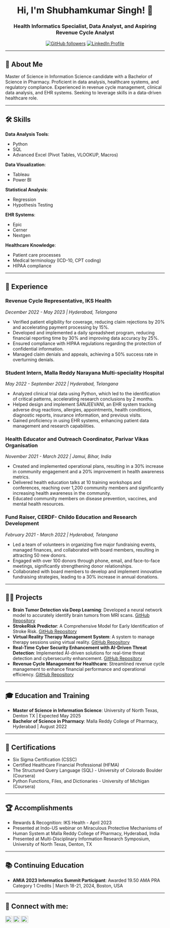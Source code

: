 <h1 align="center">Hi, I'm Shubhamkumar Singh! 👋</h1>
<h3 align="center">Health Informatics Specialist, Data Analyst, and Aspiring Revenue Cycle Analyst</h3>

<p align="center">
  <a href="https://github.com/yourgithubusername"><img alt="GitHub followers" src="https://img.shields.io/github/followers/yourgithubusername?label=Follow&style=social"></a>
  <a href="https://www.linkedin.com/in/shubhamkumar-singh/"><img alt="LinkedIn Profile" src="https://img.shields.io/badge/LinkedIn-Connect-blue"></a>
</p>

---

## 📘 About Me

Master of Science in Information Science candidate with a Bachelor of Science in Pharmacy. Proficient in data analysis, healthcare systems, and regulatory compliance. Experienced in revenue cycle management, clinical data analysis, and EHR systems. Seeking to leverage skills in a data-driven healthcare role.

---

## 🛠 Skills

**Data Analysis Tools**:
- Python
- SQL
- Advanced Excel (Pivot Tables, VLOOKUP, Macros)

**Data Visualization**:
- Tableau
- Power BI

**Statistical Analysis**:
- Regression
- Hypothesis Testing

**EHR Systems**:
- Epic
- Cerner
- Nextgen

**Healthcare Knowledge**:
- Patient care processes
- Medical terminology (ICD-10, CPT coding)
- HIPAA compliance

---

## 💼 Experience

### Revenue Cycle Representative, IKS Health
*December 2022 - May 2023 | Hyderabad, Telangana*
- Verified patient eligibility for coverage, reducing claim rejections by 20% and accelerating payment processing by 15%.
- Developed and implemented a daily spreadsheet program, reducing financial reporting time by 30% and improving data accuracy by 25%.
- Ensured compliance with HIPAA regulations regarding the protection of confidential information.
- Managed claim denials and appeals, achieving a 50% success rate in overturning denials.

### Student Intern, Malla Reddy Narayana Multi-speciality Hospital
*May 2022 - September 2022 | Hyderabad, Telangana*
- Analyzed clinical trial data using Python, which led to the identification of critical patterns, accelerating research conclusions by 2 months.
- Helped design and implement SANJEEVANI, an EHR system tracking adverse drug reactions, allergies, appointments, health conditions, diagnostic reports, insurance information, and previous visits.
- Gained proficiency in using EHR systems, enhancing patient data management and research capabilities.

### Health Educator and Outreach Coordinator, Parivar Vikas Organisation
*November 2021 - March 2022 | Jamui, Bihar, India*
- Created and implemented operational plans, resulting in a 30% increase in community engagement and a 20% improvement in health awareness metrics.
- Delivered health education talks at 10 training workshops and conferences, reaching over 1,200 community members and significantly increasing health awareness in the community.
- Educated community members on disease prevention, vaccines, and mental health resources.

### Fund Raiser, CERDF- Childo Education and Research Development
*February 2021 - March 2022 | Hyderabad, Telangana*
- Led a team of volunteers in organizing five major fundraising events, managed finances, and collaborated with board members, resulting in attracting 50 new donors.
- Engaged with over 100 donors through phone, email, and face-to-face meetings, significantly strengthening donor relationships.
- Collaborated with board members to develop and implement innovative fundraising strategies, leading to a 30% increase in annual donations.

---

## 🧑‍💻 Projects

- **Brain Tumor Detection via Deep Learning**: Developed a neural network model to accurately identify brain tumors from MRI scans. [GitHub Repository](https://github.com/yourgithubusername/Brain-Tumor-Detection)
- **StrokeRisk Predictor**: A Comprehensive Model for Early Identification of Stroke Risk. [GitHub Repository](https://github.com/yourgithubusername/StrokeRisk-Predictor)
- **Virtual Reality Therapy Management System**: A system to manage therapy sessions using virtual reality. [GitHub Repository](https://github.com/yourgithubusername/VR-Therapy-Management)
- **Real-Time Cyber Security Enhancement with AI-Driven Threat Detection**: Implemented AI-driven solutions for real-time threat detection and cybersecurity enhancement. [GitHub Repository](https://github.com/yourgithubusername/AI-CyberSecurity)
- **Revenue Cycle Management for Healthcare**: Streamlined revenue cycle management to enhance financial performance and operational efficiency. [GitHub Repository](https://github.com/yourgithubusername/Revenue-Cycle-Management)

---

## 🎓 Education and Training

- **Master of Science in Information Science**: University of North Texas, Denton TX | Expected May 2025
- **Bachelor of Science in Pharmacy**: Malla Reddy College of Pharmacy, Hyderabad | August 2022

---

## 📜 Certifications

- Six Sigma Certification (CSSC)
- Certified Healthcare Financial Professional (HFMA)
- The Structured Query Language (SQL) - University of Colorado Boulder (Coursera)
- Python Functions, Files, and Dictionaries - University of Michigan (Coursera)

---

## 🏆 Accomplishments

- Rewards & Recognition: IKS Health - April 2023
- Presented at Indo-US webinar on Miraculous Protective Mechanisms of Human System at Malla Reddy College of Pharmacy, Hyderabad, India
- Presented at Multi-Disciplinary Information Research Symposium, University of North Texas, Denton, TX

---

## 📚 Continuing Education

- **AMIA 2023 Informatics Summit Participant**: Awarded 19.50 AMA PRA Category 1 Credits | March 18-21, 2024, Boston, USA

---

## 🤳 Connect with me:

[<img align="left" alt="Shubhamkumar Singh | LinkedIn" width="22px" src="https://cdn.jsdelivr.net/npm/simple-icons@v3/icons/linkedin.svg" />][linkedin]
[<img align="left" alt="Shubhamkumar Singh | Twitter" width="22px" src="https://cdn.jsdelivr.net/npm/simple-icons@v3/icons/twitter.svg" />][twitter]
[<img align="left" alt="Shubhamkumar Singh | Instagram" width="22px" src="https://cdn.jsdelivr.net/npm/simple-icons@v3/icons/instagram.svg" />][instagram]

[twitter]: https://twitter.com/your_twitter_handle
[instagram]: https://www.instagram.com/your_instagram_handle/
[linkedin]: https://linkedin.com/in/shubhamkumar-singh

<!--
**yourgithubusername/yourgithubusername** is a ✨ _special_ ✨ repository because its `README.md` (this file) appears on your GitHub profile.

Here are some ideas to get you started:

- 🔭 I’m currently working on ...
- 🌱 I’m currently learning ...
- 👯 I’m looking to collaborate on ...
- 🤔 I’m looking for help with ...
- 💬 Ask me about ...
- 📫 How to reach me: ...
- 😄 Pronouns: ...
- ⚡ Fun fact: ...
-->

